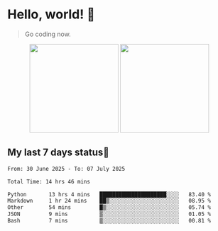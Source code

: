 # Hello, world! 🥰
> Go coding now.

<div align="center">
<div><img src="https://github-readme-stats.vercel.app/api?username=Xrondev&count_private=true" height="200px"/> <img src="https://github-readme-stats.vercel.app/api/top-langs/?username=Xrondev" height="200px"/></div>
</div>
<div align="center"></div>  

## My last 7 days status🧐

<!--START_SECTION:waka-->

```txt
From: 30 June 2025 - To: 07 July 2025

Total Time: 14 hrs 46 mins

Python       13 hrs 4 mins   █████████████████████░░░░   83.40 %
Markdown     1 hr 24 mins    ██▒░░░░░░░░░░░░░░░░░░░░░░   08.95 %
Other        54 mins         █▒░░░░░░░░░░░░░░░░░░░░░░░   05.74 %
JSON         9 mins          ▒░░░░░░░░░░░░░░░░░░░░░░░░   01.05 %
Bash         7 mins          ▒░░░░░░░░░░░░░░░░░░░░░░░░   00.81 %
```

<!--END_SECTION:waka-->
